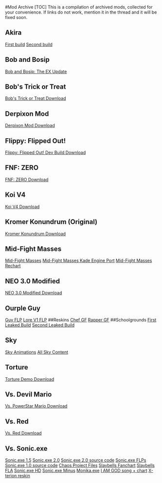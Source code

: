 #Mod Archive
[TOC]
This is a compilation of archived mods, collected for your convenience. If links do not work, mention it in the thread and it will be fixed soon.
## Akira
[First build](https://mega.nz/file/BNt2Hb7A#jPlO_4w2216WUVTtK2yO8_wzBx2pbKrnpEgAlxfK30Q)
[Second build](https://mega.nz/file/ERkClLKJ#Rqb98Eso_4G1iIMmhOyv-TcLgIRvWA7nIaquLPRfypU)
## Bob and Bosip
[Bob and Bosip: The EX Update](https://drive.google.com/file/d/1JdlefR3wfx4zWRTPRCPVbHMc2XjvEXsI/view)
## Bob's Trick or Treat
[Bob's Trick or Treat Download](https://mega.nz/file/FtV3WASC#dB8M-FCTGA4Nx0bhqrEvrTXf0MCvL5hOq6MJ_2SOITo)
## Derpixon Mod
[Derpixon Mod Download](https://files.catbox.moe/zx0cr9.rar)
## Flippy: Flipped Out!
[Flippy: Flipped Out! Dev Build Download](https://mega.nz/file/iI0UGJ7A#ljsovjiT-06zs9XC49j-Ze7rS2HoNtbDC7OsLFTA7ak)
## FNF: ZERO
[FNF: ZERO Download](https://www.mediafire.com/file/4co7pfki8v2kgqw/FNF_ZERO.zip/file)
## Koi V4
[Koi V4 Download](https://drive.google.com/file/d/1ZnOHVz-NJpkEIx_NQwDgW6mUAMCBUZN-/view)
## Kromer Konundrum (Original)
[Kromer Konundrum Download](https://mega.nz/file/wsNzwCSC#65sSasnOc43l4POm3lI-t9ugh-1Hm7DfYdiW-skq6IA)
## Mid-Fight Masses
[Mid-Fight Masses](https://gamebanana.com/dl/561718)
[Mid-Fight Masses Kade Engine Port](https://www.mediafire.com/file/tatlq4h2o9ps5l0/Sarvente%2527s_Mid-Fight_Masses_%2528KE%2529.rar/file)
[Mid-Fight Masses Rechart](https://drive.google.com/file/d/1UkvIneib2G3G5c5snyFZAmHpcyDr_Isq/view)
## NEO 3.0 Modified
[NEO 3.0 Modified Download](https://www.mediafire.com/file/mxe2qozau8ydeya/NEO_patch.zip/file)
## Ourple Guy
[Guy FLP](https://files.catbox.moe/bycwkj.zip)
[Lore V1 FLP](https://files.catbox.moe/33dae6.zip)
##Reskins
[Chef GF](https://files.catbox.moe/bhvic7.zip)
[Rapper GF](https://files.catbox.moe/suwp8x.zip)
##Schoolgrounds
[First Leaked Build](https://files.catbox.moe/g48jlf.zip)
[Second Leaked Build](https://drive.google.com/file/d/1-GCY-Vh12GNzHRpyQOzp_E7zb4-DRDgd/view?usp=sharing)
## Sky
[Sky Animations](https://drive.google.com/drive/folders/1uktHVtNhTTIpdxqaniv8WWmYq5p0PfAl)
[All Sky Content](https://drive.google.com/file/d/1imCgHBeiU6ckE10popam17IG6YcyQGIR/view)
## Torture
[Torture Demo Download](https://drive.google.com/file/d/1jVnXyTfF1euunknZ6BJeC9_xwH51kAd_/view)
## Vs. Devil Mario
[Vs. PowerStar Mario Download](https://www.mediafire.com/file/z2rrl74p1iap306/devilmariouuuuuhhhh.zip/file)
## Vs. Red
[Vs. Red Download](https://mega.nz/file/WJtTibhb#eq5CO-UdPVIZ9gK7yczP96ucCyAldXK7mImXKfAScus)
## Vs. Sonic.exe
[Sonic.exe 1.5](https://mega.nz/file/NsNCTJKR#Hv1vKFAWrpaDbCtjJLsWaTCkSKDXc_xj9Badiy8zhUI)
[Sonic.exe 2.0](https://mega.nz/file/Y5sW0b5A#-usRPELdBfVpNLH9O__Z4FEFXBbvHZw3ON413mf817w)
[Sonic.exe 2.0 source code](https://mega.nz/file/cptSwBbI#A6VB_CG-gi6yjNtTrpetriFQugkAyPLP_edyES0D74E)
[Sonic.exe FLPs](https://mega.nz/file/solkGIaI#1mKx_WNssF3B9pe5aiE467ExTHpYSZMiAVhhQKfyPvI)
[Sonic.exe 1.0 source code](https://mega.nz/file/Ys0mSJAB#Qvjp2P04wAXVMzdR6YKJk-P2lRPbUFYAux2RCAavCNk)
[Chaos Project Files](https://mega.nz/file/JgsEFYSL#t0jNCWtjX6jfca8QlCXcM8N8uGsKj9ZKN2NL1mk-K4w)
[Slaybells Fanchart](https://mega.nz/file/tx1E2LIY#Xn65THNWE9wTygSpmE8P-vD8OTT-xETedK1_kpGoQOg)
[Slaybells FLA](https://mega.nz/file/8ssCATjA#G0mZ_kwTN8R-hmkrCddU3GBOSJmUWtJeN-p9FBbjsq8)
[Sonic.exe HD](https://mega.nz/file/Y81Cxb7Z#HripnO-rGhcJOHIOwv0zkO8R3O5TtuG3XOqDXv-8xIw)
[Sonic.exe Minus](https://mega.nz/file/w4dSxLLA#N05wadBLqx5LMfZrClL8EwZcXfEwyUlzWGbTRHfv_X8)
[Monika.exe](https://mega.nz/file/p58gTDZQ#UyCK21RJXvDnk9i2DKMKUonXybKi9Y7aanYdaDqMVoc)
[I AM GOD song + chart](https://mega.nz/file/txtmCbwZ#9hAsL_uGBN0vHJFQCAFZADUNuHs4mcne9hJgnyCOBfQ)
[X-terion reskin](https://mega.nz/file/xt0mWZyb#0nksdcHBthmwPrhLR_9DkVUKvKa_MCwnYhKQaOcjLb8)
